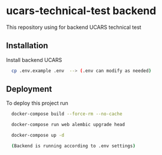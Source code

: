 
# ucars-technical-test backend

This repository using for backend UCARS technical test 


## Installation

Install backend UCARS

```bash
  cp .env.example .env  --> (.env can modify as needed)
```

## Deployment

To deploy this project run

```bash
  docker-compose build --force-rm --no-cache 

  docker-compose run web alembic upgrade head

  docker-compose up -d

  (Backend is running according to .env settings)

```


